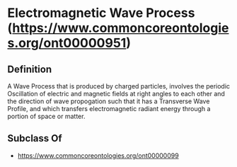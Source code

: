 # Electromagnetic Wave Process (https://www.commoncoreontologies.org/ont00000951)

## Definition
A Wave Process that is produced by charged particles, involves the periodic Oscillation of electric and magnetic fields at right angles to each other and the direction of wave propogation such that it has a Transverse Wave Profile, and which transfers electromagnetic radiant energy through a portion of space or matter.

## Subclass Of
- https://www.commoncoreontologies.org/ont00000099

